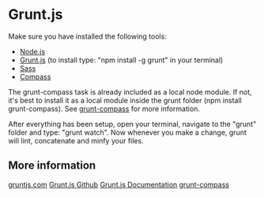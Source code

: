 # Grunt.js

Make sure you have installed the following tools:

* [Node.js](http://nodejs.org)
* [Grunt.js](https://github.com/cowboy/grunt) (to install type: "npm install -g grunt" in your terminal)
* [Sass](http://sass-lang.com)
* [Compass](http://compass-style.org)

The grunt-compass task is already included as a local node module. If not, it's best to install it as a local module inside the grunt folder (npm install grunt-compass). See [grunt-compass](https://github.com/kahlil/grunt-compass) for more information.

After everything has been setup, open your terminal, navigate to the "grunt" folder and type: "grunt watch". Now whenever you make a change, grunt will lint, concatenate and minfy your files.

## More information

[gruntjs.com](http://gruntjs.com)
[Grunt.js Github](https://github.com/gruntjs/grunt)
[Grunt.js Documentation](https://github.com/gruntjs/grunt/blob/master/docs/toc.md)
[grunt-compass](https://github.com/kahlil/grunt-compass)